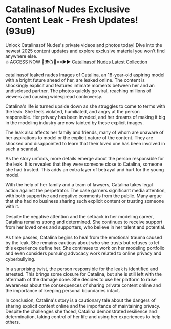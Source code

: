 # Catalinasof Nudes Exclusive Content Leak - Fresh Updates! (93u9)

Unlock Catalinasof Nudes's private videos and photos today! Dive into the newest 2025 content updates and explore exclusive material you won’t find anywhere else.
<br>
🔥 ACCESS NOW 🔴🌍📺📱==►► <a href="https://tinyurl.com/4n4u5rde" rel="nofollow">Catalinasof Nudes Latest Collection</a>
<br><br>
catalinasof leaked nudes
 Images of Catalina, an 18-year-old aspiring model with a bright future ahead of her, are leaked online. The content is shockingly explicit and features intimate moments between her and an undisclosed partner. The photos quickly go viral, reaching millions of viewers and causing widespread controversy.

Catalina's life is turned upside down as she struggles to come to terms with the leak. She feels violated, humiliated, and angry at the person responsible. Her privacy has been invaded, and her dreams of making it big in the modeling industry are now tainted by these explicit images.

The leak also affects her family and friends, many of whom are unaware of her aspirations to model or the explicit nature of the content. They are shocked and disappointed to learn that their loved one has been involved in such a scandal.

As the story unfolds, more details emerge about the person responsible for the leak. It is revealed that they were someone close to Catalina, someone she had trusted. This adds an extra layer of betrayal and hurt for the young model.

With the help of her family and a team of lawyers, Catalina takes legal action against the perpetrator. The case garners significant media attention, with both supportive and negative comments from the public. Many argue that she had no business sharing such explicit content or trusting someone with it.

Despite the negative attention and the setback in her modeling career, Catalina remains strong and determined. She continues to receive support from her loved ones and supporters, who believe in her talent and potential.

As time passes, Catalina begins to heal from the emotional trauma caused by the leak. She remains cautious about who she trusts but refuses to let this experience define her. She continues to work on her modeling portfolio and even considers pursuing advocacy work related to online privacy and cyberbullying.

In a surprising twist, the person responsible for the leak is identified and arrested. This brings some closure for Catalina, but she is still left with the aftermath of the damage done. She decides to use her platform to raise awareness about the consequences of sharing private content online and the importance of keeping personal boundaries intact.

In conclusion, Catalina's story is a cautionary tale about the dangers of sharing explicit content online and the importance of maintaining privacy. Despite the challenges she faced, Catalina demonstrated resilience and determination, taking control of her life and using her experiences to help others.
